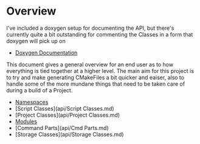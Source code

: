 # Overview

I've included a doxygen setup for documenting the API, but there's currently quite a bit outstanding
for commenting the Classes in a form that doxygen will pick up on

  * [Doxygen Documentation](doxygen/html/index.html)

This document gives a general overview for an end user as to how everything is tied together at a higher level.
The main aim for this project is to try and make generating CMakeFiles a bit quicker and eaiser,
also to handle some of the more mundane things that need to be taken care of during a build of a Project.

  * [Namespaces](api/Namespaces.md)
  * [Script Classes](api/Script Classes.md)
  * [Project Classes](api/Project Classes.md)
  * [Modules](api/Modules.md)
  * [Command Parts](api/Cmd Parts.md)
  * [Storage Classes](api/Storage Classes.md)
